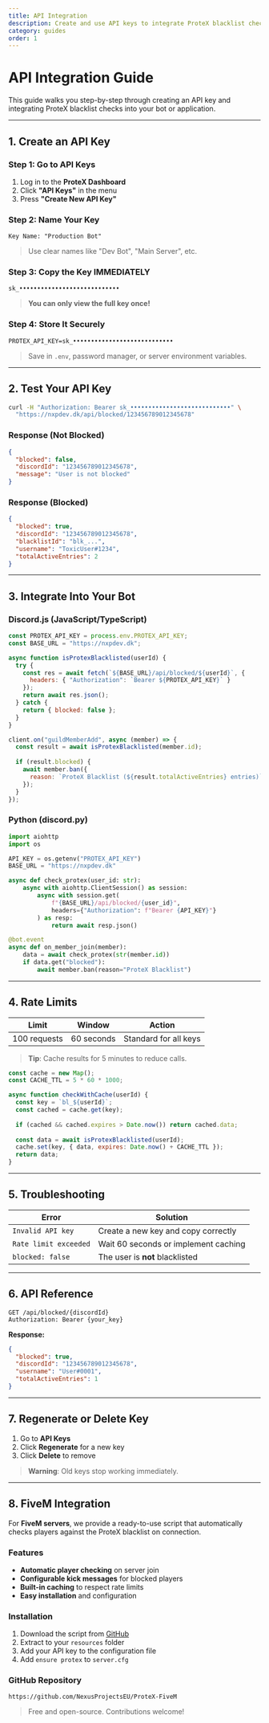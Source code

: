 ```yaml
---
title: API Integration
description: Create and use API keys to integrate ProteX blacklist checks into your bot or application
category: guides
order: 1
---
```


# API Integration Guide

This guide walks you step-by-step through creating an API key and integrating ProteX blacklist checks into your bot or application.

---

## 1. Create an API Key

### Step 1: Go to API Keys
1. Log in to the **ProteX Dashboard**
2. Click **"API Keys"** in the menu
3. Press **"Create New API Key"**

### Step 2: Name Your Key
```
Key Name: "Production Bot"
```
> Use clear names like "Dev Bot", "Main Server", etc.

### Step 3: Copy the Key **IMMEDIATELY**
```
sk_••••••••••••••••••••••••••••
```
> **You can only view the full key once!**

### Step 4: Store It Securely
```env
PROTEX_API_KEY=sk_••••••••••••••••••••••••••••
```
> Save in `.env`, password manager, or server environment variables.

---

## 2. Test Your API Key

```bash
curl -H "Authorization: Bearer sk_••••••••••••••••••••••••••••" \
  "https://nxpdev.dk/api/blocked/123456789012345678"
```

### Response (Not Blocked)
```json
{
  "blocked": false,
  "discordId": "123456789012345678",
  "message": "User is not blocked"
}
```

### Response (Blocked)
```json
{
  "blocked": true,
  "discordId": "123456789012345678",
  "blacklistId": "blk_...",
  "username": "ToxicUser#1234",
  "totalActiveEntries": 2
}
```

---

## 3. Integrate Into Your Bot

### Discord.js (JavaScript/TypeScript)

```javascript
const PROTEX_API_KEY = process.env.PROTEX_API_KEY;
const BASE_URL = "https://nxpdev.dk";

async function isProtexBlacklisted(userId) {
  try {
    const res = await fetch(`${BASE_URL}/api/blocked/${userId}`, {
      headers: { "Authorization": `Bearer ${PROTEX_API_KEY}` }
    });
    return await res.json();
  } catch {
    return { blocked: false };
  }
}

client.on("guildMemberAdd", async (member) => {
  const result = await isProtexBlacklisted(member.id);
  
  if (result.blocked) {
    await member.ban({
      reason: `ProteX Blacklist (${result.totalActiveEntries} entries)`
    });
  }
});
```

### Python (discord.py)

```python
import aiohttp
import os

API_KEY = os.getenv("PROTEX_API_KEY")
BASE_URL = "https://nxpdev.dk"

async def check_protex(user_id: str):
    async with aiohttp.ClientSession() as session:
        async with session.get(
            f"{BASE_URL}/api/blocked/{user_id}",
            headers={"Authorization": f"Bearer {API_KEY}"}
        ) as resp:
            return await resp.json()

@bot.event
async def on_member_join(member):
    data = await check_protex(str(member.id))
    if data.get("blocked"):
        await member.ban(reason="ProteX Blacklist")
```

---

## 4. Rate Limits

| Limit | Window | Action |
|-------|--------|--------|
| 100 requests | 60 seconds | Standard for all keys |

> **Tip**: Cache results for 5 minutes to reduce calls.

```javascript
const cache = new Map();
const CACHE_TTL = 5 * 60 * 1000;

async function checkWithCache(userId) {
  const key = `bl_${userId}`;
  const cached = cache.get(key);
  
  if (cached && cached.expires > Date.now()) return cached.data;
  
  const data = await isProtexBlacklisted(userId);
  cache.set(key, { data, expires: Date.now() + CACHE_TTL });
  return data;
}
```

---

## 5. Troubleshooting

| Error | Solution |
|------|----------|
| `Invalid API key` | Create a new key and copy correctly |
| `Rate limit exceeded` | Wait 60 seconds or implement caching |
| `blocked: false` | The user is **not** blacklisted |

---

## 6. API Reference

```
GET /api/blocked/{discordId}
Authorization: Bearer {your_key}
```

**Response:**
```json
{
  "blocked": true,
  "discordId": "123456789012345678",
  "username": "User#0001",
  "totalActiveEntries": 1
}
```

---

## 7. Regenerate or Delete Key

1. Go to **API Keys**
2. Click **Regenerate** for a new key
3. Click **Delete** to remove

> **Warning**: Old keys stop working immediately.

---

## 8. FiveM Integration

For **FiveM servers**, we provide a ready-to-use script that automatically checks players against the ProteX blacklist on connection.

### Features
- **Automatic player checking** on server join
- **Configurable kick messages** for blocked players
- **Built-in caching** to respect rate limits
- **Easy installation** and configuration

### Installation
1. Download the script from [GitHub](https://github.com/NexusProjectsEU/ProteX-FiveM)
2. Extract to your `resources` folder
3. Add your API key to the configuration file
4. Add `ensure protex` to `server.cfg`

### GitHub Repository
```
https://github.com/NexusProjectsEU/ProteX-FiveM
```

> Free and open-source. Contributions welcome!